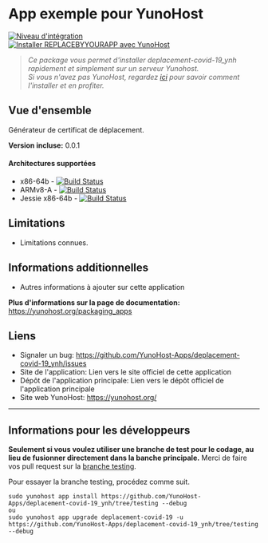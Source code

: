 # App exemple pour YunoHost

[![Niveau d'intégration](https://dash.yunohost.org/integration/deplacement-covid-19.svg)](https://dash.yunohost.org/appci/app/deplacement-covid-19)  
[![Installer REPLACEBYYOURAPP avec YunoHost](https://install-app.yunohost.org/install-with-yunohost.png)](https://install-app.yunohost.org/?app=deplacement-covid-19)

> *Ce package vous permet d'installer deplacement-covid-19_ynh rapidement et simplement sur un serveur Yunohost.  
Si vous n'avez pas YunoHost, regardez [ici](https://yunohost.org/#/install) pour savoir comment l'installer et en profiter.*

## Vue d'ensemble
Générateur de certificat de déplacement.

**Version incluse:** 0.0.1

#### Architectures supportées

* x86-64b - [![Build Status](https://ci-apps.yunohost.org/ci/logs/deplacement-covid-19%20%28Apps%29.svg)](https://ci-apps.yunohost.org/ci/apps/deplacement-covid-19/)
* ARMv8-A - [![Build Status](https://ci-apps-arm.yunohost.org/ci/logs/deplacement-covid-19%20%28Apps%29.svg)](https://ci-apps-arm.yunohost.org/ci/apps/deplacement-covid-19/)
* Jessie x86-64b - [![Build Status](https://ci-stretch.nohost.me/ci/logs/deplacement-covid-19%20%28Apps%29.svg)](https://ci-stretch.nohost.me/ci/apps/deplacement-covid-19/)

## Limitations

* Limitations connues.

## Informations additionnelles

* Autres informations à ajouter sur cette application

**Plus d'informations sur la page de documentation:**  
https://yunohost.org/packaging_apps

## Liens

 * Signaler un bug: https://github.com/YunoHost-Apps/deplacement-covid-19_ynh/issues
 * Site de l'application: Lien vers le site officiel de cette application
 * Dépôt de l'application principale: Lien vers le dépôt officiel de l'application principale
 * Site web YunoHost: https://yunohost.org/

---

Informations pour les développeurs
----------------

**Seulement si vous voulez utiliser une branche de test pour le codage, au lieu de fusionner directement dans la banche principale.**
Merci de faire vos pull request sur la [branche testing](https://github.com/YunoHost-Apps/deplacement-covid-19_ynh/tree/testing).

Pour essayer la branche testing, procédez comme suit.
```
sudo yunohost app install https://github.com/YunoHost-Apps/deplacement-covid-19_ynh/tree/testing --debug
ou
sudo yunohost app upgrade deplacement-covid-19 -u https://github.com/YunoHost-Apps/deplacement-covid-19_ynh/tree/testing --debug
```
